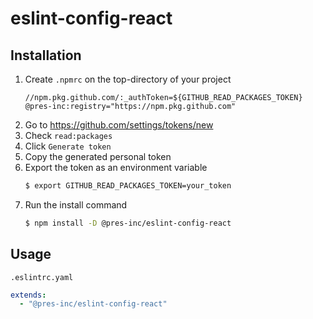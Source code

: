# eslint-config-react

## Installation

1. Create `.npmrc` on the top-directory of your project
   ```
   //npm.pkg.github.com/:_authToken=${GITHUB_READ_PACKAGES_TOKEN}
   @pres-inc:registry="https://npm.pkg.github.com"
   ```
2. Go to https://github.com/settings/tokens/new
3. Check `read:packages`
4. Click `Generate token`
5. Copy the generated personal token
6. Export the token as an environment variable
   ```bash
   $ export GITHUB_READ_PACKAGES_TOKEN=your_token
   ```
8. Run the install command
   ```bash
   $ npm install -D @pres-inc/eslint-config-react
   ```

## Usage

`.eslintrc.yaml`

```yaml
extends:
  - "@pres-inc/eslint-config-react"
```
